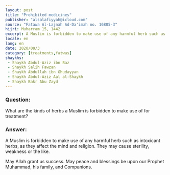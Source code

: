 ```yaml
---
layout: post
title: "Prohibited medicines"
publisher: "alsalafiyyah@icloud.com"
source: "Fatawa Al-Lajnah Ad-Da'imah no. 16805-3"
hijri: Muharram 15, 1442
excerpt: A Muslim is forbidden to make use of any harmful herb such as intoxicant herbs, as they affect the mind and religion. They may cause sterility, weakness or the like.
locale: en
lang: en
date: 2020/09/3
category: [treatments,fatwas]
shaykhs: 
 - Shaykh Abdul-Aziz ibn Baz
 - Shaykh Salih Fawzan
 - Shaykh Abdullah ibn Ghudayyan
 - Shaykh Abdul-Aziz Aal al-Shaykh
 - Shaykh Bakr Abu Zayd
---
```


### Question:
What are the kinds of herbs a Muslim is forbidden to make use of for treatment?

### Answer:
A Muslim is forbidden to make use of any harmful herb such as intoxicant herbs, as they affect the mind and religion. They may cause sterility, weakness or the like.

May Allah grant us success. May peace and blessings be upon our Prophet Muhammad, his family, and Companions. 
